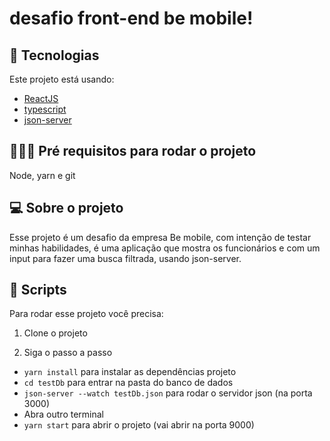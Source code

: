 # desafio front-end be mobile!

## 🚀 Tecnologias

Este projeto está usando: 
- [ReactJS](https://reactjs.org)
- [typescript](https://www.typescriptlang.org)
- [json-server](https://github.com/typicode/json-server)

## 👨🏼‍💻 Pré requisitos para rodar o projeto

Node, yarn e git

## 💻 Sobre o projeto

Esse projeto é um desafio da empresa Be mobile, com intenção de testar minhas habilidades, é uma aplicação que mostra os funcionários e com um input para fazer uma busca filtrada, usando json-server.

## 📜 Scripts

Para rodar esse projeto você precisa:

1. Clone o projeto

2. Siga o passo a passo

- `yarn install` para instalar as dependências projeto
- `cd testDb` para entrar na pasta do banco de dados
- `json-server --watch testDb.json` para rodar o servidor json (na porta 3000)
- Abra outro terminal
- `yarn start` para abrir o projeto (vai abrir na porta 9000)
